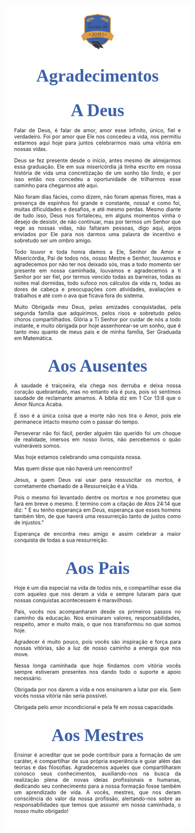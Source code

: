 

<style>

body { 
  background-image: url("../imagens/fundo7.png");
  background-repeat: no-repeat;
  background-attachment: fixed;
  background-position: center; 
}

#example3 {
  border-radius: 6px;
  padding: 25px;
  background-color: white;
  background-repeat: no-repeat;
  background-origin: content-box;
  background-position: center;
}
</style>

<link href="https://fonts.googleapis.com/css?family=Dancing+Script&display=swap" rel="stylesheet">

<div id="example3">
<center><img src="../imagens/turma2.png" style="width:20%"/></center>


<center> 

<h1 style="font-family:'Dancing Script', cursive; color:#3E62AC;"><font size="12"><strong>Agradecimentos</strong></font></h1>

 
<h1 style="font-family:'Dancing Script', cursive; color:#3E62AC;"><font size="8"><strong>A Deus</strong></font></h1>

<p style="text-align: justify;">
 Falar de Deus, é falar de amor, amor esse infinito, único, fiel e verdadeiro. Foi por amor que Ele nos concedeu a vida, nos permitiu estarmos aqui hoje para juntos celebrarmos mais uma vitória em nossas vidas.  </p>

<p style="text-align: justify;">
Deus se fez presente desde o início, antes mesmo de almejarmos essa graduação. Ele em sua misericórdia já tinha escrito em nossa história de vida uma concretização de um sonho tão lindo, e por isso então nos concedeu a oportunidade de trilharmos esse caminho para chegarmos até aqui. </p> 

<p style="text-align: justify;">
Não foram dias fácies, como dizem, não foram apenas flores, mas a presença de espinhos foi grande e constante, nossa! e como foi, muitas dificuldades e desafios, e até mesmo perdas. Mesmo diante de tudo isso, Deus nos fortaleceu, em alguns momentos vinha o desejo de desistir, de não continuar, mas por termos um Senhor que rege as nossas vidas, não faltaram pessoas, digo aqui, anjos enviados por Ele para nos darmos uma palavra de incentivo e sobretudo ser um ombro amigo.  </p>

<p style="text-align: justify;">
Todo louvor e toda honra damos a Ele, Senhor de Amor e Misericórdia, Pai de todos nós, nosso Mestre e Senhor, louvamos e agradecemos por não ter nos deixado sós, mas a todo momento ser presente em nossa caminhada, louvamos e agradecemos a ti Senhor por ser fiel, por termos vencido todas as barreiras, todas as noites mal dormidas, todo sufoco nos cálculos da vida rs, todas as  dores de cabeça e preocupações com atividades, avaliações e trabalhos e até com o ava que ficava fora do sistema. </p> 

<p style="text-align: justify;">
Muito Obrigada meu Deus, pelas amizades conquistadas, pela segunda família que adquirimos, pelos risos e sobretudo pelos choros compartilhados. Glória a Ti Senhor por cuidar de nós a todo instante, e muito obrigada por hoje assenhorear-se um sonho, que é tanto meu quanto de meus pais e de minha família, Ser Graduada em Matemática.  
</p>

 
<h1 style="font-family:'Dancing Script', cursive; color:#3E62AC;"><font size="8"><strong>Aos Ausentes</strong></font></h1>

<p style="text-align: justify;">
A saudade é traiçoeira, ela chega nos derruba e deixa nossa coração quebrantado, mas no entanto ela é pura, pois só sentimos saudade de reclamante amamos.
A bíblia diz em 1 Cor 13:8 que o Amor Nunca Acaba. 
</p>


<p style="text-align: justify;">
E isso é a única coisa que a morte não nos tira o Amor, pois ele permanece intacto mesmo com o passar do tempo. 
</p>

<p style="text-align: justify;">
Perseverar não foi fácil, perder alguém tão querido foi um choque de realidade, imersos em nosso livros, não percebemos o quão vulneráveis somos.
</p>


<p style="text-align: justify;">
Mas hoje estamos celebrando uma conquista nossa.
</p>


<p style="text-align: justify;">
Mas quem disse que não haverá um reencontro? 
</p>


<p style="text-align: justify;">
Jesus, a quem Deus vai usar para ressuscitar os mortos, é corretamente chamado de a Ressurreição é a Vida.
</p>

<p style="text-align: justify;">
Pois o mesmo foi levantado dentre os mortos e nos prometeu que fará em breve o mesmo.  E termino com a citação de Atos 24:14 que diz: " E eu tenho esperança em Deus, esperança que esses homens também têm, de que haverá uma ressurreição tanto de justos como de injustos."
</p>

<p style="text-align: justify;">
Esperança de encontra meu amigo e assim celebrar a maior conquista de todas a sua ressurreição.
</p>












<h1 style="font-family:'Dancing Script', cursive; color:#3E62AC;"><font size="8"><strong>Aos Pais</strong></font></h1>

<p style="text-align: justify;">

</p>

<p style="text-align: justify;">
Hoje é um dia especial na vida de todos nós, e compartilhar esse dia com aqueles que nos deram a vida e sempre lutaram para que nossas conquistas acontecessem é maravilhoso.</p>

<p style="text-align: justify;">
Pais, vocês nos acompanharam desde os primeiros passos no caminho da educação. Nos ensinaram valores, responsabilidades, respeito, amor e muito mais, o que nos transformou no que somos hoje.</p>

<p style="text-align: justify;">
Agradecer é muito pouco, pois vocês são inspiração e força para nossas vitórias, são a luz de nosso caminho a energia que nos move.</p>

<p style="text-align: justify;">
Nessa longa caminhada que hoje findamos com vitória vocês sempre estiveram presentes nos dando todo o suporte e apoio necessário.</p>

<p style="text-align: justify;">
Obrigada por nos darem a vida e nos ensinarem a lutar por ela. Sem vocês nossa vitória não seria possível. </p>

<p style="text-align: justify;">
Obrigada pelo amor incondicional e pela fé em nossa capacidade.
</p>


<h1 style="font-family:'Dancing Script', cursive; color:#3E62AC;"><font size="8"><strong>Aos Mestres</strong></font></h1>


<p style="text-align: justify;">
Ensinar é acreditar que se pode contribuir para a formação de um caráter, é compartilhar de sua própria experiência e guiar além das teorias e das filosofias. Agradecemos aqueles que compartilharam conosco seus conhecimentos, auxiliando-nos na busca da realização plena de novas ideias profissionais e humanas, dedicando seu conhecimento para a nossa formação fosse também um aprendizado de vida. A vocês, mestres, que nos deram consciência do valor da nossa profissão, alertando-nos sobre as responsabilidades que temos que assumir em nossa caminhada, o nosso muito obrigado!</p>

</div>





